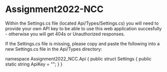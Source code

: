 # Assignment2022-NCC

Within the Settings.cs file (located Api/Types/Settings.cs) you will need to provide your own API key to be able to use this web application succesfully - otherwise you will get 404s or Unauthorized responses.

If the Settings.cs file is missing, please copy and paste the following into a new Settings.cs file in the Api/Types directory:

namespace Assignment2022_NCC.Api
{
    public struct Settings
    {
        public static string ApiKey = "";
    }
}
